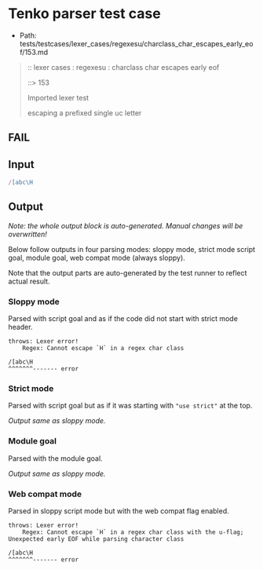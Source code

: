 # Tenko parser test case

- Path: tests/testcases/lexer_cases/regexesu/charclass_char_escapes_early_eof/153.md

> :: lexer cases : regexesu : charclass char escapes early eof
>
> ::> 153
>
> Imported lexer test
>
> escaping a prefixed single uc letter

## FAIL

## Input

`````js
/[abc\H
`````

## Output

_Note: the whole output block is auto-generated. Manual changes will be overwritten!_

Below follow outputs in four parsing modes: sloppy mode, strict mode script goal, module goal, web compat mode (always sloppy).

Note that the output parts are auto-generated by the test runner to reflect actual result.

### Sloppy mode

Parsed with script goal and as if the code did not start with strict mode header.

`````
throws: Lexer error!
    Regex: Cannot escape `H` in a regex char class

/[abc\H
^^^^^^^------- error
`````

### Strict mode

Parsed with script goal but as if it was starting with `"use strict"` at the top.

_Output same as sloppy mode._

### Module goal

Parsed with the module goal.

_Output same as sloppy mode._

### Web compat mode

Parsed in sloppy script mode but with the web compat flag enabled.

`````
throws: Lexer error!
    Regex: Cannot escape `H` in a regex char class with the u-flag; Unexpected early EOF while parsing character class

/[abc\H
^^^^^^^------- error
`````

